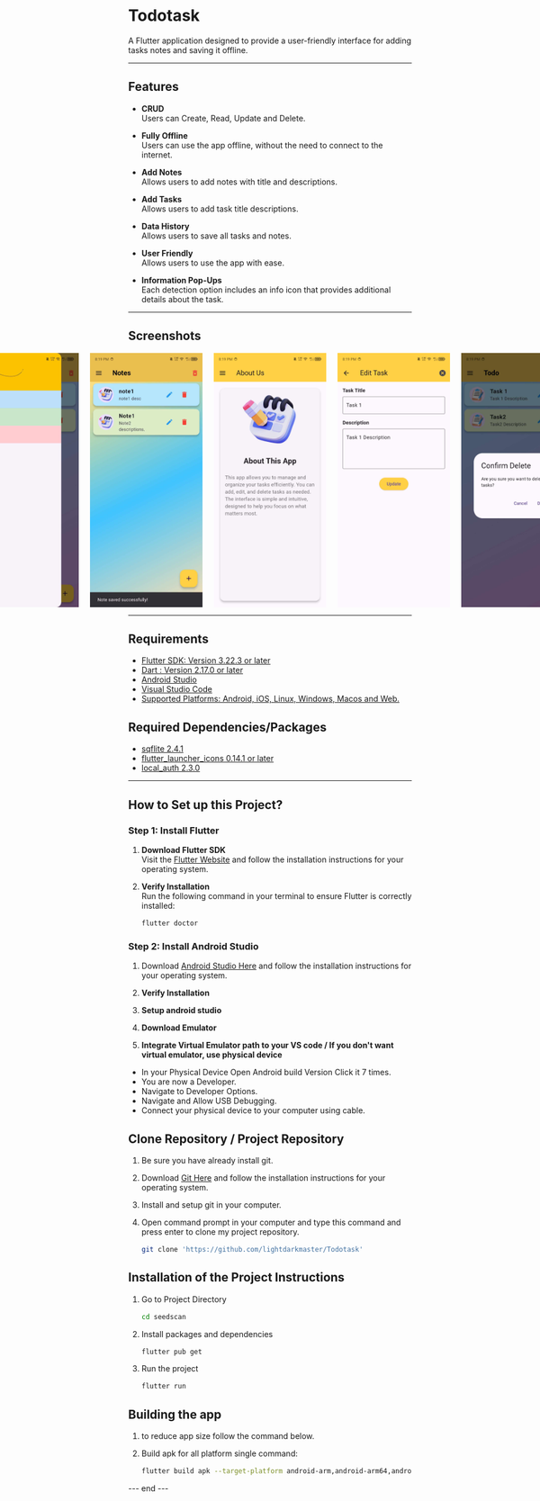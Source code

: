 # Todotask

A Flutter application designed to provide a user-friendly interface for adding tasks notes and saving it offline.

---

## Features

- **CRUD**  
  Users can Create, Read, Update and Delete.

- **Fully Offline**  
  Users can use the app offline, without the need to connect to the internet.

- **Add Notes**  
  Allows users to add notes with title and descriptions.

- **Add Tasks**  
  Allows users to add task title descriptions.

- **Data History**  
  Allows users to save all tasks and notes.

- **User Friendly**  
  Allows users to use the app with ease.

- **Information Pop-Ups**  
  Each detection option includes an info icon that provides additional details about the task.

---

## Screenshots

<div style="display: flex; justify-content: center; gap: 20px;">
   <img src="screenshots/ss1.jpg" alt="HomePage" width="200px">
   <img src="screenshots/ss2.jpg" alt="Navigation Side Bar" width="200px">
   <img src="screenshots/ss3.jpg" alt="Notes Screen" width="200px">
   <img src="screenshots/ss4.jpg" alt="About App" width="200px">
   <img src="screenshots/ss5.jpg" alt="Edit Task" width="200px">
   <img src="screenshots/ss6.jpg" alt="Delete All" width="200px">
   <img src="screenshots/ss7.jpg" alt="Edit Notes" width="200px">

</div>

---

## Requirements

- [Flutter SDK: Version 3.22.3 or later](https://flutter.dev/docs/get-started/install)
- [Dart : Version 2.17.0 or later](https://dart.dev/get-dart)
- [Android Studio](https://developer.android.com/studio)
- [Visual Studio Code](https://code.visualstudio.com/)
- [Supported Platforms: Android, iOS, Linux, Windows, Macos and Web.](https://flutter.dev/multi-platform)

## Required Dependencies/Packages
- [sqflite 2.4.1 ](https://pub.dev/packages/sqflite)
- [flutter_launcher_icons 0.14.1 or later](https://pub.dev/packages/sqflite)
- [local_auth 2.3.0](https://pub.dev/packages/local_auth)

---

## How to Set up this Project?

### Step 1: Install Flutter

1. **Download Flutter SDK**  
   Visit the [Flutter Website](https://flutter.dev/docs/get-started/install) and follow the installation instructions for your operating system.

2. **Verify Installation**  
   Run the following command in your terminal to ensure Flutter is correctly installed:
   ```bash
   flutter doctor

### Step 2: Install Android Studio
1. Download [Android Studio Here](https://developer.android.com/studio) and follow the installation instructions for your operating system.

2. **Verify Installation** 

3. **Setup android studio**  

4. **Download Emulator** 

5. **Integrate Virtual Emulator path to your VS code / If you don't want virtual emulator, use physical device** 

- In your Physical Device Open Android build Version Click it 7 times.
- You are now a Developer.
- Navigate to Developer Options.
- Navigate and Allow USB Debugging.
- Connect your physical device to your computer using cable.

## Clone Repository / Project Repository
1. Be sure you have already install git.

2. Download [Git Here](https://git-scm.com/downloads) and follow the installation instructions for your operating system.

3. Install and setup git in your computer.

4. Open command prompt in your computer and type this command and press enter to clone my project repository.
   ```bash
   git clone 'https://github.com/lightdarkmaster/Todotask'

## Installation of the Project Instructions

1. Go to Project Directory
   ```bash
   cd seedscan
2. Install packages and dependencies
   ```bash
   flutter pub get
3. Run the project
   ```bash
   flutter run

## Building the app
1. to reduce app size follow the command below.

1. Build apk for all platform single command:
    ```bash
    flutter build apk --target-platform android-arm,android-arm64,android-x64 --split-per-abi

--- end ---